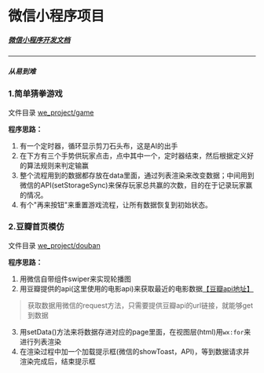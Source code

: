 # 微信小程序项目
##### [微信小程序开发文档](https://mp.weixin.qq.com/debug/wxadoc/dev/index.html?t=2017327)
-----------------
##### 从易到难
### 1.简单猜拳游戏
文件目录 [we_project/game](https://github.com/a294465800/we_project/tree/master/game)

**程序思路：**
1. 有一个定时器，循环显示剪刀石头布，这是AI的出手
2. 在下方有三个手势供玩家点击，点中其中一个，定时器结束，然后根据定义好的算法规则来判定输赢
3. 整个流程用到的数据都存放在data里面，通过列表渲染来改变数据；中间用到微信的API(setStorageSync)来保存玩家总共赢的次数，目的在于记录玩家赢的情况。
4. 有个"再来按钮"来重置游戏流程，让所有数据恢复到初始状态。

### 2.豆瓣首页模仿
文件目录 [we_project/douban](https://github.com/a294465800/we_project/tree/master/douban)

**程序思路：**
1. 用微信自带组件swiper来实现轮播图
2. 用豆瓣提供的api(这里使用的电影api)来获取最近的电影数据[【豆瓣api地址】](https://developers.douban.com/wiki/?title=api_v2)
> 获取数据用微信的request方法，只需要提供豆瓣api的url链接，就能够get到数据
3. 用setData()方法来将数据存进对应的page里面，在视图层(html)用`wx:for`来进行列表渲染
4. 在渲染过程中加一个加载提示框(微信的showToast，API)，等到数据请求并渲染完成后，结束提示框

